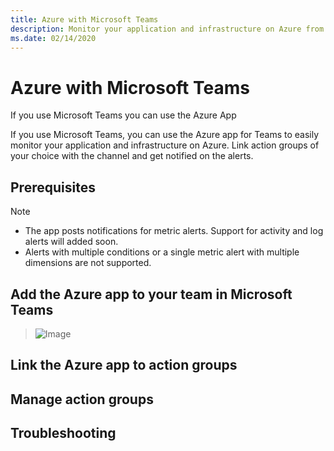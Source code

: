 ```yaml
---
title: Azure with Microsoft Teams
description: Monitor your application and infrastructure on Azure from Microsoft Teams
ms.date: 02/14/2020
---
```


# Azure with Microsoft Teams
If you use Microsoft Teams you can use the Azure App 

If you use Microsoft Teams, you can use the Azure app for Teams to easily monitor your application and infrastructure on Azure. Link action groups of your choice with the channel and get notified on the alerts.


## Prerequisites
> [!NOTE]
> * The app posts notifications for metric alerts. Support for activity and log alerts will added soon.
> * Alerts with multiple conditions or a single metric alert with multiple dimensions are not supported.




## Add the Azure app to your team in Microsoft Teams


> ![Image](./teams/image.png)


## Link the Azure app to action groups 


## Manage action groups



## Troubleshooting

